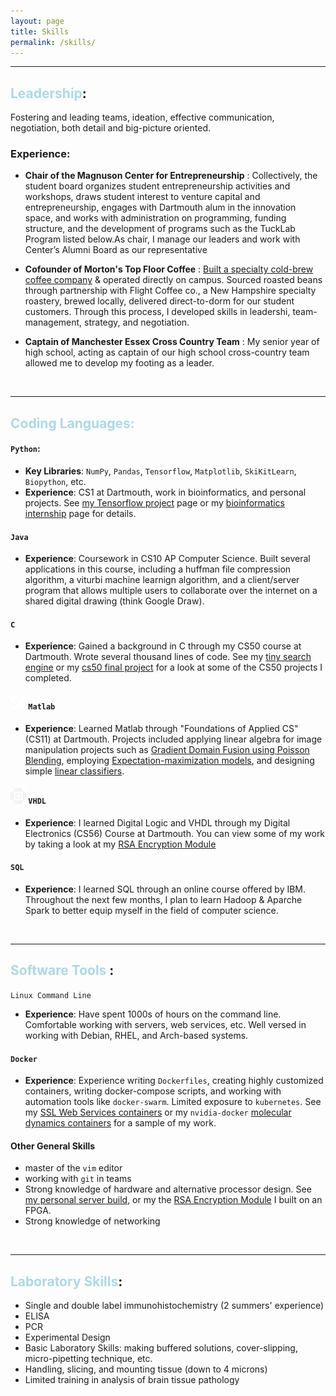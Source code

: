 ```yaml
---
layout: page
title: Skills
permalink: /skills/
---
```


---
## <span style="color:lightblue">Leadership</span>:
Fostering and leading teams, ideation, effective communication, negotiation, both detail and big-picture oriented.

### Experience:
- **Chair of the Magnuson Center for Entrepreneurship** : Collectively, the student board organizes student entrepreneurship activities and workshops, draws student interest to venture capital and entrepreneurship, engages with Dartmouth alum in the innovation space, and works with administration on programming, funding structure, and the development of programs such as the TuckLab Program listed below.As chair, I manage our leaders and work with Center’s Alumni Board as our representative

- **Cofounder of Morton's Top Floor Coffee** : [Built a specialty cold-brew coffee company](/experiences/top-floor) & operated directly on campus. Sourced roasted beans through partnership with Flight Coffee co., a New Hampshire specialty roastery, brewed locally, delivered direct-to-dorm for our student customers. Through this process, I developed skills in leadershi, team-management, strategy, and negotiation.

- **Captain of Manchester Essex Cross Country Team** : My senior year of high school, acting as captain of our high school cross-country team allowed me to develop my footing as a leader.

<br/>

---

## <span style="color:lightblue"> Coding Languages: </span>


#### <i class="devicon-python-plain-wordmark"></i> `Python`:
- **Key Libraries**: `NumPy`, `Pandas`, `Tensorflow`, `Matplotlib`, `SkiKitLearn`, `Biopython`, etc.
- **Experience**: CS1 at Dartmouth, work in bioinformatics, and personal projects. See [my Tensorflow project](/experiences/antibody-ml) page or my [bioinformatics internship](/experiences/bioinformatics) page for details.

#### <i class="devicon-java-plain"></i> `Java`
- **Experience**: Coursework in CS10 AP Computer Science. Built several applications in this course, including a huffman file compression algorithm, a viturbi machine learnign algorithm, and a client/server program that allows multiple users to collaborate over the internet on a shared digital drawing (think Google Draw).

#### <i class="devicon-c-plain"></i> `C`
- **Experience**: Gained a background in C through my CS50 course at Dartmouth. Wrote several thousand lines of code. See my [tiny search engine](https://gitlab.com/kenneym/tse) or my [cs50 final project](https://gitlab.com/kenneym/cs50-maze-project) for a look at some of the CS50 projects I completed.

#### ![matlab](/assets/images/matlab.png) `Matlab`
- **Experience**: Learned Matlab through "Foundations of Applied CS" (CS11) at Dartmouth. Projects included applying linear algebra for image manipulation projects such as [Gradient Domain Fusion using Poisson Blending](http://cs.brown.edu/courses/cs129/results/proj2/taox/), employing [Expectation-maximization models](https://en.wikipedia.org/wiki/Expectation%E2%80%93maximization_algorithm), and designing simple [linear classifiers](https://en.wikipedia.org/wiki/Linear_classifier).
 
#### ![VHDL](/assets/images/fpga-icon.png) `VHDL`
- **Experience**: I learned Digital Logic and VHDL through my Digital Electronics (CS56) Course at Dartmouth. You can view some of my work by taking a look at my [RSA Encryption Module](experiences/fpga-rsa)

#### <i class="devicon-mysql-plain"></i> `SQL`
- **Experience**: I learned SQL through an online course offered by IBM. Throughout the next few months, I plan to learn Hadoop & Aparche Spark to better equip myself in the field of computer science.

<br/>

---

## <span style="color:lightblue">Software Tools </span>:

 <i class="devicon-linux-plain"></i> `Linux Command Line`
- **Experience**: Have spent 1000s of hours on the command line. Comfortable working with servers, web services, etc. Well versed in working with Debian, RHEL, and Arch-based systems.

#### <i class="devicon-docker-plain"></i> `Docker`
- **Experience**: Experience writing `Dockerfiles`, creating highly customized containers, writing docker-compose scripts, and working with automation tools like `docker-swarm`. Limited exposure to `kubernetes`. See my [SSL Web Services containers](https://github.com/kenneym/personal-server-containers) or my `nvidia-docker` [molecular dynamics containers](https://github.com/kenneym/vmd-namd-gpu-containers) for a sample of my work.

#### Other General Skills
- master of the `vim` editor
- working with `git` in teams
- Strong knowledge of hardware and alternative processor design. See [my personal server build](experiences/webserver), or my the [RSA Encryption Module](experiences/fpga-rsa) I built on an FPGA.
- Strong knowledge of networking



<br/>

---
## <span style="color:lightblue">Laboratory Skills</span>:

- Single and double label immunohistochemistry (2 summers' experience)
- ELISA
- PCR
- Experimental Design
- Basic Laboratory Skills: making buffered solutions, cover-slipping, micro-pipetting technique, etc.
- Handling, slicing, and mounting tissue (down to 4 microns)
- Limited training in analysis of brain tissue pathology


